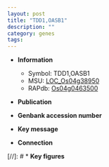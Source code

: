 ```yaml
---
layout: post
title: "TDD1,OASB1"
description: ""
category: genes
tags: 
---
```


* **Information**  
    + Symbol: TDD1,OASB1  
    + MSU: [LOC_Os04g38950](http://rice.uga.edu/cgi-bin/ORF_infopage.cgi?orf=LOC_Os04g38950)  
    + RAPdb: [Os04g0463500](http://rapdb.dna.affrc.go.jp/viewer/gbrowse_details/irgsp1?name=Os04g0463500)  

* **Publication**  

* **Genbank accession number**  

* **Key message**  

* **Connection**  

[//]: # * **Key figures**  



